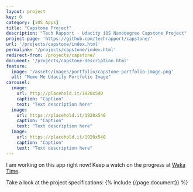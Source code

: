 ```yaml
---
layout: project
key: 0
category: [iOS Apps]
title: "Capstone Project"
description: "Tech Rapport - Udacity iOS Nanodegree Capstone Project"
project-page: 'https://github.com/techrapport/capstone/'
url: '/projects/capstone/index.html'
permalink: '/projects/capstone/index.html'
redirect-from: /projects/capstone/
document: '/projects/capstone-description.html'
feature: 
  image: '/assets/images/portfolio/capstone-portfolio-image.png'
  alt: "Meme Me Udacity Portfolio Image"
carousel:
  image:
    url: http://placehold.it/1920x540
    caption: "Caption"
    text: "Text description here"
  image:
    url: https://placehold.it/1920x540
    caption: "Caption"
    text: "Text description here"
  image:
    url: https://placehold.it/1920x540
    caption: "Caption"
    text: "Text description here"
---
```


I am working on this app right now!  Keep a watch on the progress at [Waka Time](http://wakatime.com/@techrapport).

Take a look at the project specifications:
{% include {{page.document}} %}
